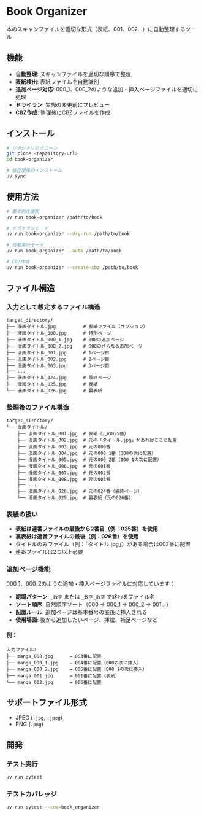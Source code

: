 # Book Organizer

本のスキャンファイルを適切な形式（表紙、001、002...）に自動整理するツール

## 機能

- **自動整理**: スキャンファイルを適切な順序で整理
- **表紙検出**: 表紙ファイルを自動識別
- **追加ページ対応**: 000_1、000_2のような追加・挿入ページファイルを適切に処理
- **ドライラン**: 実際の変更前にプレビュー
- **CBZ作成**: 整理後にCBZファイルを作成

## インストール

```bash
# リポジトリのクローン
git clone <repository-url>
cd book-organizer

# 依存関係のインストール
uv sync
```

## 使用方法

```bash
# 基本的な使用
uv run book-organizer /path/to/book

# ドライランモード
uv run book-organizer --dry-run /path/to/book

# 自動実行モード
uv run book-organizer --auto /path/to/book

# CBZ作成
uv run book-organizer --create-cbz /path/to/book
```

## ファイル構造

### 入力として想定するファイル構造

```
target_directory/
├── 漫画タイトル.jpg          # 表紙ファイル（オプション）
├── 漫画タイトル_000.jpg      # 特別ページ
├── 漫画タイトル_000_1.jpg    # 000の追加ページ
├── 漫画タイトル_000_2.jpg    # 000のさらなる追加ページ
├── 漫画タイトル_001.jpg      # 1ページ目
├── 漫画タイトル_002.jpg      # 2ページ目
├── 漫画タイトル_003.jpg      # 3ページ目
├── ...
├── 漫画タイトル_024.jpg      # 最終ページ
├── 漫画タイトル_025.jpg      # 表紙
└── 漫画タイトル_026.jpg      # 裏表紙
```

### 整理後のファイル構造

```
target_directory/
└── 漫画タイトル/
    ├── 漫画タイトル_001.jpg  # 表紙（元の025番）
    ├── 漫画タイトル_002.jpg  # 元の「タイトル.jpg」があればここに配置
    ├── 漫画タイトル_003.jpg  # 元の000番
    ├── 漫画タイトル_004.jpg  # 元の000_1番（000の次に配置）
    ├── 漫画タイトル_005.jpg  # 元の000_2番（000_1の次に配置）
    ├── 漫画タイトル_006.jpg  # 元の001番
    ├── 漫画タイトル_007.jpg  # 元の002番
    ├── 漫画タイトル_008.jpg  # 元の003番
    ├── ...
    ├── 漫画タイトル_028.jpg  # 元の024番（最終ページ）
    └── 漫画タイトル_029.jpg  # 裏表紙（元の026番）
```

### 表紙の扱い

- **表紙は連番ファイルの最後から2番目（例：025番）を使用**
- **裏表紙は連番ファイルの最後（例：026番）を使用**
- タイトルのみファイル（例：「タイトル.jpg」）がある場合は002番に配置
- 連番ファイルは2つ以上必要

### 追加ページ機能

000_1、000_2のような追加・挿入ページファイルに対応しています：

- **認識パターン**: `_数字` または `_数字_数字` で終わるファイル名
- **ソート順序**: 自然順序ソート（000 → 000_1 → 000_2 → 001...）
- **配置ルール**: 追加ページは基本番号の直後に挿入される
- **使用場面**: 後から追加したいページ、挿絵、補足ページなど

#### 例：
```
入力ファイル:
├── manga_000.jpg      → 003番に配置
├── manga_000_1.jpg    → 004番に配置（000の次に挿入）
├── manga_000_2.jpg    → 005番に配置（000_1の次に挿入）
├── manga_001.jpg      → 001番に配置（表紙）
└── manga_002.jpg      → 006番に配置
```

## サポートファイル形式

- JPEG (`.jpg`, `.jpeg`)
- PNG (`.png`)

## 開発

### テスト実行

```bash
uv run pytest
```

### テストカバレッジ

```bash
uv run pytest --cov=book_organizer
```

